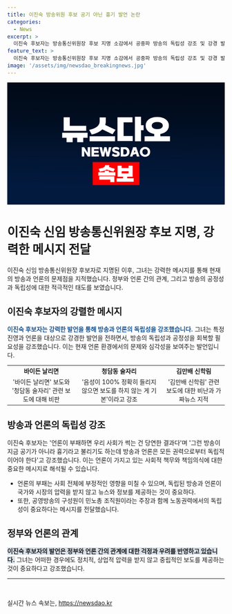 ```yaml
---
title: 이진숙 방송위원 후보 공기 아닌 흉기 발언 논란
categories:
  - News
excerpt: >
  이진숙 후보자는 방송통신위원장 후보 지명 소감에서 공중파 방송의 독립성 강조 및 강경 발언을 펼치며 언론의 공정성과 공공성을 확보할 것을 약속하였다. 또한, 이동관, 김홍일 전 방통위원장의 자진 사퇴를 언급하며 정치적 탄핵 상황 시 방송과 통신의 중단을 막겠다고 강조했으며, 특정 보도에 대한 비판과 공영방송의 독립성 강조를 통해 노동권력과 정치/상업압력으로부터의 독립을 필요로 한다고 강조하였다. 이어 언론이 부패하면 사회가 썩는다며 언론의 독립성 필요성을 강조하였다.
feature_text: >
  이진숙 후보자는 방송통신위원장 후보 지명 소감에서 공중파 방송의 독립성 강조 및 강경 발언을 펼치며 언론의 공정성과 공공성을 확보할 것을 약속하였다. 또한, 이동관, 김홍일 전 방통위원장의 자진 사퇴를 언급하며 정치적 탄핵 상황 시 방송과 통신의 중단을 막겠다고 강조했으며, 특정 보도에 대한 비판과 공영방송의 독립성 강조를 통해 노동권력과 정치/상업압력으로부터의 독립을 필요로 한다고 강조하였다. 이어 언론이 부패하면 사회가 썩는다며 언론의 독립성 필요성을 강조하였다.
image: '/assets/img/newsdao_breakingnews.jpg'
---
```


<p><img src="/assets/img/newsdao_breakingnews.jpg" alt="cryptoinkorea 속보" /></p>

<h1>이진숙 신임 방송통신위원장 후보 지명, 강력한 메시지 전달</h1>

<p data-ke-size="size16">이진숙 신임 방송통신위원장 후보자로 지명된 이후, 그녀는 강력한 메시지를 통해 현재의 방송과 언론의 문제점을 지적했습니다. 정부와 언론 간의 관계, 그리고 방송의 공정성과 독립성에 대한 적극적인 태도를 보였습니다.</p>

<h2>이진숙 후보자의 강렬한 메시지</h2>

<p data-ke-size="size16"><b><span style="color: #1a5490;">이진숙 후보자는 강력한 발언을 통해 방송과 언론의 독립성을 강조했습니다.</span></b> 그녀는 특정 진영과 언론을 대상으로 강경한 발언을 전하면서, 방송의 독립성과 공정성을 회복할 필요성을 강조했습니다. 이는 현재 언론 환경에서의 문제와 심각성을 보여주는 발언입니다.</p>

<table>
    <tr>
        <td style="text-align: center; height: 17px;"><b>바이든 날리면</b></td>
        <td style="text-align: center; height: 17px;"><b>청담동 술자리</b></td>
        <td style="text-align: center; height: 17px;"><b>김만배 신학림</b></td>
    </tr>
    <tr>
        <td style="text-align: center; height: 17px;">'바이든 날리면' 보도와 '청담동 술자리' 관련 보도에 대해 비판</td>
        <td style="text-align: center; height: 17px;">'음성이 100% 정확히 들리지 않으면 보도를 하지 않는 게 기본'이라고 강조</td>
        <td style="text-align: center; height: 17px;">'김만배 신학림' 관련 보도에 대한 비난과 가짜뉴스 지적</td>
    </tr>
</table>

<h2>방송과 언론의 독립성 강조</h2>

<p data-ke-size="size16">이진숙 후보자는 '언론이 부패하면 우리 사회가 썩는 건 당연한 결과다'며 '그런 방송이 지금 공기가 아니라 흉기라고 불리기도 하는데 방송과 언론은 모든 권력으로부터 독립적이어야 한다'고 강조했습니다. 이는 언론이 가지고 있는 사회적 책무와 책임의식에 대한 중요한 메시지로 해석될 수 있습니다.</p>

<ul>
    <li>언론의 부패는 사회 전체에 부정적인 영향을 미칠 수 있으며, 독립된 방송과 언론이 국가와 시장의 압력을 받지 않고 뉴스와 정보를 제공하는 것이 중요하다.</li>
    <li>또한, 공영방송의 구성원이 민노총 조직원이라는 주장과 함께 노동권력에서의 독립성이 중요하다는 메시지를 전달했습니다.</li>
</ul>

<h2>정부와 언론의 관계</h2>

<p data-ke-size="size16"><b><span style="background-color: #21538527;">이진숙 후보자의 발언은 정부와 언론 간의 관계에 대한 걱정과 우려를 반영하고 있습니다.</span></b> 그녀는 어떠한 경우에도 정치적, 상업적 압력을 받지 않고 중립적인 보도를 제공하는 것이 중요하다고 강조했습니다.</p>

<hr>

<p data-ke-size="size16">&nbsp;</p>
실시간 뉴스 속보는, <a href="https://newsdao.kr" rel="dofollow">https://newsdao.kr</a>


